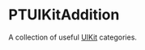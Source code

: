 PTUIKitAddition
===================

A collection of useful [UIKit](https://github.com/Pointwelve/PTUIKitAdditions/tree/master/PTUIKitAdditions "UIKit") categories.

